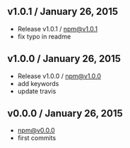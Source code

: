 

## v1.0.1 / January 26, 2015
- Release v1.0.1 / npm@v1.0.1
- fix typo in readme

## v1.0.0 / January 26, 2015
- Release v1.0.0 / npm@v1.0.0
- add keywords
- update travis

## v0.0.0 / January 26, 2015
- npm@v0.0.0
- first commits